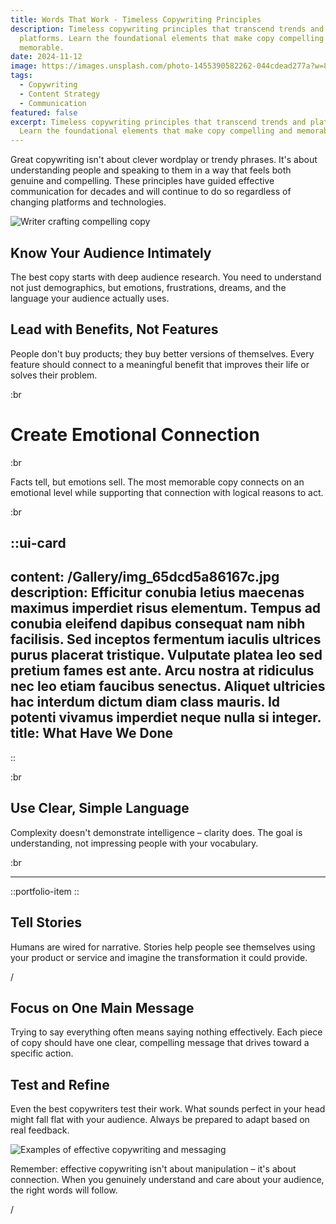 ```yaml
---
title: Words That Work - Timeless Copywriting Principles
description: Timeless copywriting principles that transcend trends and
  platforms. Learn the foundational elements that make copy compelling and
  memorable.
date: 2024-11-12
image: https://images.unsplash.com/photo-1455390582262-044cdead277a?w=800&h=600&fit=crop&crop=center
tags:
  - Copywriting
  - Content Strategy
  - Communication
featured: false
excerpt: Timeless copywriting principles that transcend trends and platforms.
  Learn the foundational elements that make copy compelling and memorable.
---
```


Great copywriting isn't about clever wordplay or trendy phrases. It's about understanding people and speaking to them in a way that feels both genuine and compelling. These principles have guided effective communication for decades and will continue to do so regardless of changing platforms and technologies.

![Writer crafting compelling copy](https://images.unsplash.com/photo-1486312338219-ce68d2c6f44d?w=800\&h=400\&fit=crop\&crop=center)

## Know Your Audience Intimately

The best copy starts with deep audience research. You need to understand not just demographics, but emotions, frustrations, dreams, and the language your audience actually uses.

## Lead with Benefits, Not Features

People don't buy products; they buy better versions of themselves. Every feature should connect to a meaningful benefit that improves their life or solves their problem.

:br

# Create Emotional Connection

:br

Facts tell, but emotions sell. The most memorable copy connects on an emotional level while supporting that connection with logical reasons to act.

:br

::ui-card
---
content: /Gallery/img_65dcd5a86167c.jpg
description: Efficitur conubia letius maecenas maximus imperdiet risus
  elementum. Tempus ad conubia eleifend dapibus consequat nam nibh facilisis.
  Sed inceptos fermentum iaculis ultrices purus placerat tristique. Vulputate
  platea leo sed pretium fames est ante. Arcu nostra at ridiculus nec leo etiam
  faucibus senectus. Aliquet ultricies hac interdum dictum diam class mauris. Id
  potenti vivamus imperdiet neque nulla si integer.
title: What Have We Done
---
::

:br

## Use Clear, Simple Language

Complexity doesn't demonstrate intelligence – clarity does. The goal is understanding, not impressing people with your vocabulary.

:br

---

::portfolio-item
::

## Tell Stories

Humans are wired for narrative. Stories help people see themselves using your product or service and imagine the transformation it could provide.

/

## Focus on One Main Message

Trying to say everything often means saying nothing effectively. Each piece of copy should have one clear, compelling message that drives toward a specific action.

## Test and Refine

Even the best copywriters test their work. What sounds perfect in your head might fall flat with your audience. Always be prepared to adapt based on real feedback.

![Examples of effective copywriting and messaging](https://images.unsplash.com/photo-1542435503-956c469947f6?w=800\&h=300\&fit=crop\&crop=center)

Remember: effective copywriting isn't about manipulation – it's about connection. When you genuinely understand and care about your audience, the right words will follow.

/
